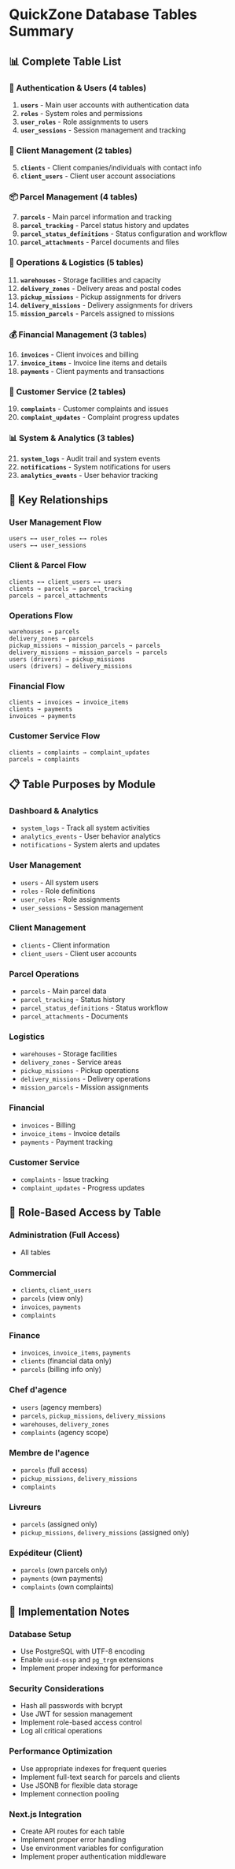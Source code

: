 # QuickZone Database Tables Summary

## 📊 Complete Table List

### 🔐 Authentication & Users (4 tables)
1. **`users`** - Main user accounts with authentication data
2. **`roles`** - System roles and permissions
3. **`user_roles`** - Role assignments to users
4. **`user_sessions`** - Session management and tracking

### 👥 Client Management (2 tables)
5. **`clients`** - Client companies/individuals with contact info
6. **`client_users`** - Client user account associations

### 📦 Parcel Management (4 tables)
7. **`parcels`** - Main parcel information and tracking
8. **`parcel_tracking`** - Parcel status history and updates
9. **`parcel_status_definitions`** - Status configuration and workflow
10. **`parcel_attachments`** - Parcel documents and files

### 🏢 Operations & Logistics (5 tables)
11. **`warehouses`** - Storage facilities and capacity
12. **`delivery_zones`** - Delivery areas and postal codes
13. **`pickup_missions`** - Pickup assignments for drivers
14. **`delivery_missions`** - Delivery assignments for drivers
15. **`mission_parcels`** - Parcels assigned to missions

### 💰 Financial Management (3 tables)
16. **`invoices`** - Client invoices and billing
17. **`invoice_items`** - Invoice line items and details
18. **`payments`** - Client payments and transactions

### 🎯 Customer Service (2 tables)
19. **`complaints`** - Customer complaints and issues
20. **`complaint_updates`** - Complaint progress updates

### 📊 System & Analytics (3 tables)
21. **`system_logs`** - Audit trail and system events
22. **`notifications`** - System notifications for users
23. **`analytics_events`** - User behavior tracking

## 🔗 Key Relationships

### User Management Flow
```
users ←→ user_roles ←→ roles
users ←→ user_sessions
```

### Client & Parcel Flow
```
clients ←→ client_users ←→ users
clients → parcels → parcel_tracking
parcels → parcel_attachments
```

### Operations Flow
```
warehouses → parcels
delivery_zones → parcels
pickup_missions → mission_parcels → parcels
delivery_missions → mission_parcels → parcels
users (drivers) → pickup_missions
users (drivers) → delivery_missions
```

### Financial Flow
```
clients → invoices → invoice_items
clients → payments
invoices → payments
```

### Customer Service Flow
```
clients → complaints → complaint_updates
parcels → complaints
```

## 📋 Table Purposes by Module

### Dashboard & Analytics
- `system_logs` - Track all system activities
- `analytics_events` - User behavior analytics
- `notifications` - System alerts and updates

### User Management
- `users` - All system users
- `roles` - Role definitions
- `user_roles` - Role assignments
- `user_sessions` - Session management

### Client Management
- `clients` - Client information
- `client_users` - Client user accounts

### Parcel Operations
- `parcels` - Main parcel data
- `parcel_tracking` - Status history
- `parcel_status_definitions` - Status workflow
- `parcel_attachments` - Documents

### Logistics
- `warehouses` - Storage facilities
- `delivery_zones` - Service areas
- `pickup_missions` - Pickup operations
- `delivery_missions` - Delivery operations
- `mission_parcels` - Mission assignments

### Financial
- `invoices` - Billing
- `invoice_items` - Invoice details
- `payments` - Payment tracking

### Customer Service
- `complaints` - Issue tracking
- `complaint_updates` - Progress updates

## 🎯 Role-Based Access by Table

### Administration (Full Access)
- All tables

### Commercial
- `clients`, `client_users`
- `parcels` (view only)
- `invoices`, `payments`
- `complaints`

### Finance
- `invoices`, `invoice_items`, `payments`
- `clients` (financial data only)
- `parcels` (billing info only)

### Chef d'agence
- `users` (agency members)
- `parcels`, `pickup_missions`, `delivery_missions`
- `warehouses`, `delivery_zones`
- `complaints` (agency scope)

### Membre de l'agence
- `parcels` (full access)
- `pickup_missions`, `delivery_missions`
- `complaints`

### Livreurs
- `parcels` (assigned only)
- `pickup_missions`, `delivery_missions` (assigned only)

### Expéditeur (Client)
- `parcels` (own parcels only)
- `payments` (own payments)
- `complaints` (own complaints)

## 🚀 Implementation Notes

### Database Setup
- Use PostgreSQL with UTF-8 encoding
- Enable `uuid-ossp` and `pg_trgm` extensions
- Implement proper indexing for performance

### Security Considerations
- Hash all passwords with bcrypt
- Use JWT for session management
- Implement role-based access control
- Log all critical operations

### Performance Optimization
- Use appropriate indexes for frequent queries
- Implement full-text search for parcels and clients
- Use JSONB for flexible data storage
- Implement connection pooling

### Next.js Integration
- Create API routes for each table
- Implement proper error handling
- Use environment variables for configuration
- Implement proper authentication middleware 